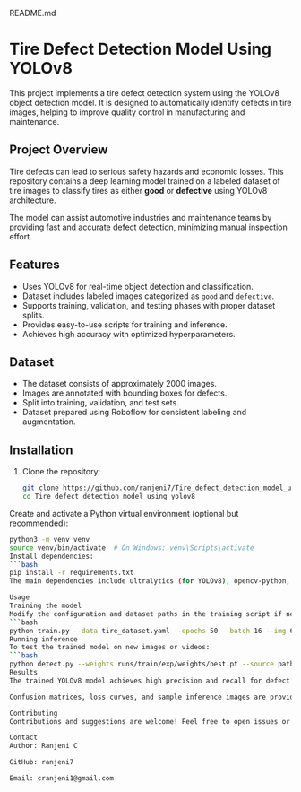 README.md
# Tire Defect Detection Model Using YOLOv8

This project implements a tire defect detection system using the YOLOv8 object detection model. It is designed to automatically identify defects in tire images, helping to improve quality control in manufacturing and maintenance.

## Project Overview

Tire defects can lead to serious safety hazards and economic losses. This repository contains a deep learning model trained on a labeled dataset of tire images to classify tires as either **good** or **defective** using YOLOv8 architecture.

The model can assist automotive industries and maintenance teams by providing fast and accurate defect detection, minimizing manual inspection effort.

## Features

- Uses YOLOv8 for real-time object detection and classification.
- Dataset includes labeled images categorized as `good` and `defective`.
- Supports training, validation, and testing phases with proper dataset splits.
- Provides easy-to-use scripts for training and inference.
- Achieves high accuracy with optimized hyperparameters.

## Dataset

- The dataset consists of approximately 2000 images.
- Images are annotated with bounding boxes for defects.
- Split into training, validation, and test sets.
- Dataset prepared using Roboflow for consistent labeling and augmentation.

## Installation

1. Clone the repository:
   ```bash
   git clone https://github.com/ranjeni7/Tire_defect_detection_model_using_yolov8.git
   cd Tire_defect_detection_model_using_yolov8
Create and activate a Python virtual environment (optional but recommended):
```bash
python3 -m venv venv
source venv/bin/activate  # On Windows: venv\Scripts\activate
Install dependencies:
```bash
pip install -r requirements.txt
The main dependencies include ultralytics (for YOLOv8), opencv-python, numpy, and other common ML libraries.

Usage
Training the model
Modify the configuration and dataset paths in the training script if needed. Then run:
```bash
python train.py --data tire_dataset.yaml --epochs 50 --batch 16 --img 640
Running inference
To test the trained model on new images or videos:
```bash
python detect.py --weights runs/train/exp/weights/best.pt --source path_to_test_images/
Results
The trained YOLOv8 model achieves high precision and recall for defect detection.

Confusion matrices, loss curves, and sample inference images are provided in the /results folder.

Contributing
Contributions and suggestions are welcome! Feel free to open issues or pull requests.

Contact
Author: Ranjeni C

GitHub: ranjeni7

Email: cranjeni1@gmail.com
